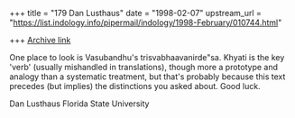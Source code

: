 +++
title = "179 Dan Lusthaus"
date = "1998-02-07"
upstream_url = "https://list.indology.info/pipermail/indology/1998-February/010744.html"

+++
[Archive link](https://list.indology.info/pipermail/indology/1998-February/010744.html)

One place to look is Vasubandhu's trisvabhaavanirde"sa. Khyati is the key
'verb' (usually mishandled in translations), though more a prototype and
analogy than a systematic treatment, but that's probably because this text
precedes (but implies) the distinctions you asked about.
Good luck.


Dan Lusthaus
Florida State University



